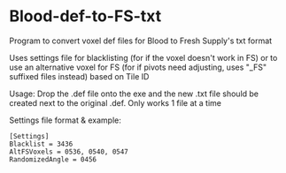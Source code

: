 # Blood-def-to-FS-txt
Program to convert voxel def files for Blood to Fresh Supply's txt format

Uses settings file for blacklisting (for if the voxel doesn't work in FS) or to use an alternative voxel for FS (for if pivots need adjusting, uses "_FS" suffixed files instead) based on Tile ID

Usage:
Drop the .def file onto the exe and the new .txt file should be created next to the original .def. Only works 1 file at a time

Settings file format & example:

```
[Settings]
Blacklist = 3436
AltFSVoxels = 0536, 0540, 0547
RandomizedAngle = 0456
```
